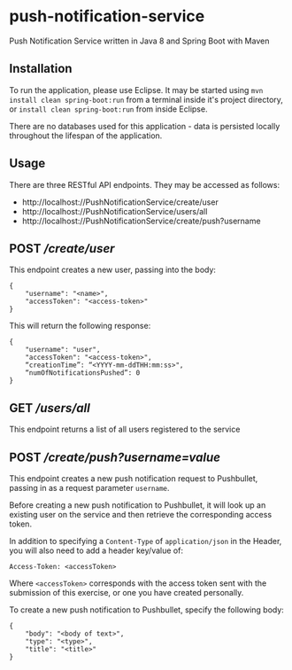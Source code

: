 # push-notification-service
Push Notification Service written in Java 8 and Spring Boot with Maven

## Installation

To run the application, please use Eclipse. It may be started using ```mvn install clean spring-boot:run``` from a terminal inside it's project directory, or ```install clean spring-boot:run``` from inside Eclipse.

There are no databases used for this application - data is persisted locally throughout the lifespan of the application.

## Usage

There are three RESTful API endpoints. They may be accessed as follows:

- http://localhost:<port>//PushNotificationService/create/user
- http://localhost:<port>//PushNotificationService/users/all
- http://localhost:<port>//PushNotificationService/create/push?username

## POST */create/user*

This endpoint creates a new user, passing into the body:

```
{
    "username": "<name>",
    "accessToken": "<access-token>"
}
```

This will return the following response:

```
{
    "username": "user", 
    "accessToken": "<access-token>",
    “creationTime”: “<YYYY-mm-ddTHH:mm:ss>",
    “numOfNotificationsPushed”: 0
} 
```

## GET */users/all*

This endpoint returns a list of all users registered to the service

## POST */create/push?username=value*

This endpoint creates a new push notification request to Pushbullet, passing in as a request parameter ```username```.

Before creating a new push notification to Pushbullet, it will look up an existing user on the service and then retrieve the corresponding access token. 

In addition to specifying a ```Content-Type``` of ```application/json``` in the Header, you will also need to add a header key/value of:

```
Access-Token: <accessToken>
```

Where ```<accessToken>``` corresponds with the access token sent with the submission of this exercise, or one you have created personally.

To create a new push notification to Pushbullet, specify the following body:

```
{
    "body": "<body of text>",
    "type": "<type>",
    "title": "<title>"
}
```